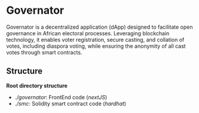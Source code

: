 # Governator

Governator is a decentralized application (dApp) designed to facilitate open governance in African electoral processes. Leveraging blockchain technology, it enables voter registration, secure casting, and collation of votes, including diaspora voting, while ensuring the anonymity of all cast votes through smart contracts.

## Structure

**Root directory structure**

- _./governator_: FrontEnd code (_nextJS_)
- _./smc_: Solidity smart contract code (_hardhat_)
